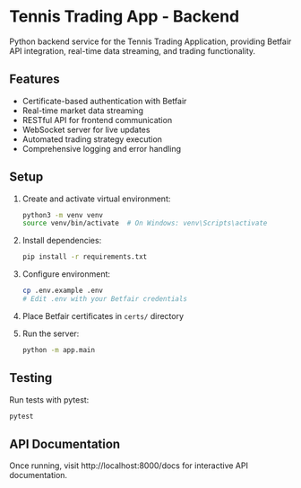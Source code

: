 # Tennis Trading App - Backend

Python backend service for the Tennis Trading Application, providing Betfair API integration, real-time data streaming, and trading functionality.

## Features

- Certificate-based authentication with Betfair
- Real-time market data streaming
- RESTful API for frontend communication
- WebSocket server for live updates
- Automated trading strategy execution
- Comprehensive logging and error handling

## Setup

1. Create and activate virtual environment:
   ```bash
   python3 -m venv venv
   source venv/bin/activate  # On Windows: venv\Scripts\activate
   ```

2. Install dependencies:
   ```bash
   pip install -r requirements.txt
   ```

3. Configure environment:
   ```bash
   cp .env.example .env
   # Edit .env with your Betfair credentials
   ```

4. Place Betfair certificates in `certs/` directory

5. Run the server:
   ```bash
   python -m app.main
   ```

## Testing

Run tests with pytest:
```bash
pytest
```

## API Documentation

Once running, visit http://localhost:8000/docs for interactive API documentation.